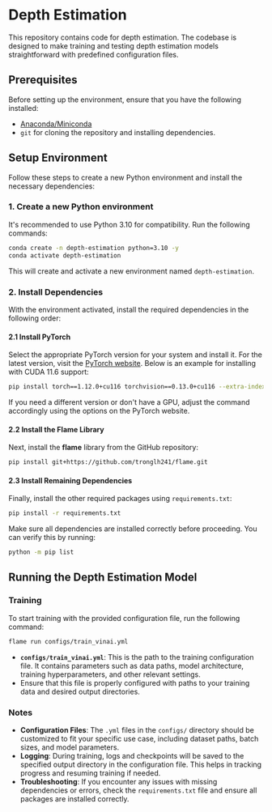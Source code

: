 # Depth Estimation

This repository contains code for depth estimation. The codebase is designed to make training and testing depth estimation models straightforward with predefined configuration files.

## Prerequisites

Before setting up the environment, ensure that you have the following installed:
- [Anaconda/Miniconda](https://docs.conda.io/en/latest/miniconda.html)
- `git` for cloning the repository and installing dependencies.

## Setup Environment

Follow these steps to create a new Python environment and install the necessary dependencies:

### 1. Create a new Python environment

It's recommended to use Python 3.10 for compatibility. Run the following commands:

```bash
conda create -n depth-estimation python=3.10 -y
conda activate depth-estimation
```

This will create and activate a new environment named `depth-estimation`.

### 2. Install Dependencies

With the environment activated, install the required dependencies in the following order:

#### 2.1 Install PyTorch

Select the appropriate PyTorch version for your system and install it. For the latest version, visit the [PyTorch website](https://pytorch.org/get-started/locally/). Below is an example for installing with CUDA 11.6 support:

```bash
pip install torch==1.12.0+cu116 torchvision==0.13.0+cu116 --extra-index-url https://download.pytorch.org/whl/cu116
```

If you need a different version or don't have a GPU, adjust the command accordingly using the options on the PyTorch website.

#### 2.2 Install the Flame Library

Next, install the **flame** library from the GitHub repository:

```bash
pip install git+https://github.com/tronglh241/flame.git
```

#### 2.3 Install Remaining Dependencies

Finally, install the other required packages using `requirements.txt`:

```bash
pip install -r requirements.txt
```

Make sure all dependencies are installed correctly before proceeding. You can verify this by running:

```bash
python -m pip list
```

## Running the Depth Estimation Model

### Training

To start training with the provided configuration file, run the following command:

```bash
flame run configs/train_vinai.yml
```

- **`configs/train_vinai.yml`**: This is the path to the training configuration file. It contains parameters such as data paths, model architecture, training hyperparameters, and other relevant settings.
- Ensure that this file is properly configured with paths to your training data and desired output directories.

### Notes
- **Configuration Files**: The `.yml` files in the `configs/` directory should be customized to fit your specific use case, including dataset paths, batch sizes, and model parameters.
- **Logging**: During training, logs and checkpoints will be saved to the specified output directory in the configuration file. This helps in tracking progress and resuming training if needed.
- **Troubleshooting**: If you encounter any issues with missing dependencies or errors, check the `requirements.txt` file and ensure all packages are installed correctly.
